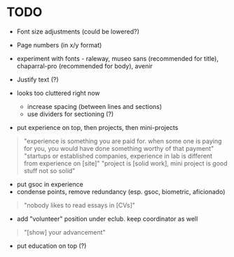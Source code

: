 # TODO
- Font size adjustments (could be lowered?)
- Page numbers (in x/y format)
- experiment with fonts - raleway, museo sans (recommended for title), chaparral-pro (recommended for body), avenir
- Justify text (?)
- looks too cluttered right now
	- increase spacing (between lines and sections)
	- use dividers for sectioning (?)

- put experience on top, then projects, then mini-projects
> "experience is something you are paid for. when some one is paying for you, you would have done something worthy of that payment"
> "startups or established companies, experience in lab is different from experience on [site]"
> "project is [solid work], mini project is good stuff not so solid"
- put gsoc in experience
- condense points, remove redundancy (esp. gsoc, biometric, aficionado)
> "nobody likes to read essays in [CVs]"
- add "volunteer" position under eclub. keep coordinator as well
> "[show] your advancement"
- put education on top (?)